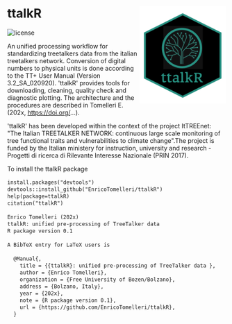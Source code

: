 ttalkR <img src="logo_ttalkr.png" width="200" align="right"/>
======================================================================================================
![license](https://img.shields.io/badge/Licence-GPL--3-blue.svg) 


An unified processing workflow for standardizing treetalkers data from the italian treetalkers network. Conversion of digital numbers to physical units is done according to the TT+ User Manual (Version 3.2_SA_020920). 'ttalkR' provides tools for downloading, cleaning, quality check and diagnostic plotting. The architecture and the procedures are described in Tomelleri E. (202x, https://doi.org/...).

'ttalkR' has been developed within the context of the project ItTREEnet: "The Italian TREETALKER NETWORK: continuous large scale monitoring of tree functional traits and vulnerabilities to climate change".The project is funded by the Italian ministery for instruction, university and research - Progetti di ricerca di Rilevante Interesse Nazionale (PRIN 2017).

To install the ttalkR package
```{r, eval = F}
install.packages("devtools")
devtools::install_github("EnricoTomelleri/ttalkR")
help(package=ttalkR)
citation("ttalkR")

Enrico Tomelleri (202x)
ttalkR: unified pre-processing of TreeTalker data 
R package version 0.1

A BibTeX entry for LaTeX users is

  @Manual{,
    title = {{ttalkR}: unified pre-processing of TreeTalker data },
    author = {Enrico Tomelleri},
    organization = {Free University of Bozen/Bolzano},
    address = {Bolzano, Italy},
    year = {202x},
    note = {R package version 0.1},
    url = {https://github.com/EnricoTomelleri/ttalkR},
  }

```

